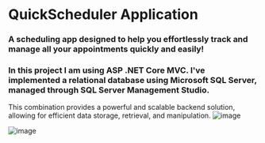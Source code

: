 # QuickScheduler Application 
### A scheduling app designed to help you effortlessly track and manage all your appointments quickly and easily! 
### In this project I am using ASP .NET Core MVC. I've implemented a relational database using Microsoft SQL Server, managed through SQL Server Management Studio. 
This combination provides a powerful and scalable backend solution, allowing for efficient data storage, retrieval, and manipulation.
![image](https://github.com/user-attachments/assets/60fc8082-fbdc-4dae-9ec2-509dcf8fb151)

![image](https://github.com/user-attachments/assets/f76fc59f-e913-4c5f-8e7f-2d8a66a6a813)
